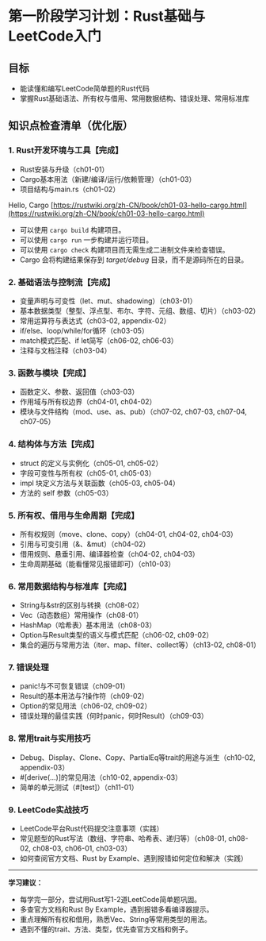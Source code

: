 # 第一阶段学习计划：Rust基础与LeetCode入门

## 目标
- 能读懂和编写LeetCode简单题的Rust代码
- 掌握Rust基础语法、所有权与借用、常用数据结构、错误处理、常用标准库

## 知识点检查清单（优化版）

### 1. Rust开发环境与工具【完成】

- Rust安装与升级（ch01-01）
- Cargo基本用法（新建/编译/运行/依赖管理）（ch01-03）
- 项目结构与main.rs（ch01-02）

Hello, Cargo [https://rustwiki.org/zh-CN/book/ch01-03-hello-cargo.html](https://rustwiki.org/zh-CN/book/ch01-03-hello-cargo.html)

- 可以使用 `cargo build` 构建项目。
- 可以使用 `cargo run` 一步构建并运行项目。
- 可以使用 `cargo check` 构建项目而无需生成二进制文件来检查错误。
- Cargo 会将构建结果保存到 *target/debug* 目录，而不是源码所在的目录。

### 2. 基础语法与控制流【完成】
- 变量声明与可变性（let、mut、shadowing）（ch03-01）
- 基本数据类型（整型、浮点型、布尔、字符、元组、数组、切片）（ch03-02）
- 常用运算符与表达式（ch03-02, appendix-02）
- if/else、loop/while/for循环（ch03-05）
- match模式匹配、if let简写（ch06-02, ch06-03）
- 注释与文档注释（ch03-04）

### 3. 函数与模块【完成】
- 函数定义、参数、返回值（ch03-03）
- 作用域与所有权边界（ch04-01, ch04-02）
- 模块与文件结构（mod、use、as、pub）（ch07-02, ch07-03, ch07-04, ch07-05）

### 4. 结构体与方法【完成】
- struct 的定义与实例化（ch05-01, ch05-02）
- 字段可变性与所有权（ch05-01, ch05-03）
- impl 块定义方法与关联函数（ch05-03, ch05-04）
- 方法的 self 参数（ch05-03）

### 5. 所有权、借用与生命周期【完成】
- 所有权规则（move、clone、copy）（ch04-01, ch04-02, ch04-03）
- 引用与可变引用（&、&mut）（ch04-02）
- 借用规则、悬垂引用、编译器检查（ch04-02, ch04-03）
- 生命周期基础（能看懂常见报错即可）（ch10-03）

### 6. 常用数据结构与标准库【完成】
- String与&str的区别与转换（ch08-02）
- Vec（动态数组）常用操作（ch08-01）
- HashMap（哈希表）基本用法（ch08-03）
- Option与Result类型的语义与模式匹配（ch06-02, ch09-02）
- 集合的遍历与常用方法（iter、map、filter、collect等）（ch13-02, ch08-01）

### 7. 错误处理
- panic!与不可恢复错误（ch09-01）
- Result的基本用法与?操作符（ch09-02）
- Option的常见用法（ch06-02, ch09-02）
- 错误处理的最佳实践（何时panic，何时Result）（ch09-03）

### 8. 常用trait与实用技巧
- Debug、Display、Clone、Copy、PartialEq等trait的用途与派生（ch10-02, appendix-03）
- #[derive(...)]的常见用法（ch10-02, appendix-03）
- 简单的单元测试（#[test]）（ch11-01）

### 9. LeetCode实战技巧
- LeetCode平台Rust代码提交注意事项（实践）
- 常见题型的Rust写法（数组、字符串、哈希表、递归等）（ch08-01, ch08-02, ch08-03, ch06-01, ch03-03）
- 如何查阅官方文档、Rust by Example、遇到报错如何定位和解决（实践）

---

**学习建议：**
- 每学完一部分，尝试用Rust写1-2道LeetCode简单题巩固。
- 多查官方文档和Rust By Example，遇到报错多看编译器提示。
- 重点理解所有权和借用，熟悉Vec、String等常用类型的用法。
- 遇到不懂的trait、方法、类型，优先查官方文档和例子。 